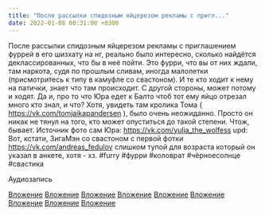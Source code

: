 ```yaml
---
title: "После рассылки спидозным яйцерезом рекламы с пригл..."
date: 2022-01-08 00:31:00 +0300
---
```


После рассылки спидозным яйцерезом рекламы с приглашением фуррей в его шизхату на нг, реально было интересно, сколько найдётся деклассированных, что бы в неё пойти.
Это фурри, что вы от них ждали, там наркота, судя по прошлым сливам, иногда малолетки (присмотритесь к типу в камуфле со свастоном). И те кто ходит к нему на патички, знает что там происходит. С другой стороны, может потому и ходят. Да и, про то что Юра едет к Балто чтоб тот ему яйцо отрезал много кто знал, и что?
Хотя, увидеть там кролика Тома ( https://vk.com/tomjaikapandersen ), было очень неожиданно. Просто он никак не тянул на того, кто может опуститься до такой степени. Чтож, бывает.
Источник фото сам Юра: https://vk.com/yulia_the_wolfess
upd: Вот, кстати, ЗигаМэн со свастоном с первой фотки https://vk.com/andreas_fedulov слишком тупой для возраста который он указал в анкете, хотя - хз.
#furry #фурри #коловрат #чёрноесолнце #свастика


Аудиозапись

[Вложение](/assets/vk_photos/2/ddcpv3-BKnw.jpg)
[Вложение](/assets/vk_photos/3/z7ZwZ4Rfr2A.jpg)
[Вложение](/assets/vk_photos/1/QDLm5Q96ykw.jpg)
[Вложение](/assets/vk_photos/1/Tujmz6-t7zU.jpg)
[Вложение](/assets/vk_photos/1/tVqhtjsVvek.jpg)
[Вложение](/assets/vk_photos/1/GDVUPIaXrSQ.jpg)
[Вложение](/assets/vk_photos/1/kRBYb-T5B4k.jpg)
[Вложение](/assets/vk_photos/1/UsC7OHk-D8M.jpg)
[Вложение](/assets/vk_photos/1/qAuIFW3PXVA.jpg)
